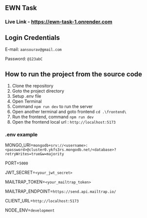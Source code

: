 ## EWN Task

### Live Link - https://ewn-task-1.onrender.com

## Login Credentials

E-mail: `aansourav@gmail.com`

Password: `@123abC`

## How to run the project from the source code

1. Clone the repository
2. Goto the project directory
3. Setup .env file
4. Open Terminal
5. Command `npm run dev` to run the server
6. Open another terminal and goto frontend `cd .\frontend\`
7. Run the frontend, command `npm run dev`
8. Open the frontend local url : `http://localhost:5173`


### .env example

MONGO_URI=`mongodb+srv://<username>:<password>@cluster0.ykfs3rs.mongodb.net/<database>?retryWrites=true&w=majority`

PORT=`5000`

JWT_SECRET=`<your_jwt_secret>`

MAILTRAP_TOKEN=`<your_mailtrap_token>`

MAILTRAP_ENDPOINT=`https://send.api.mailtrap.io/`

CLIENT_URL=`http://localhost:5173`

NODE_ENV=`development`
